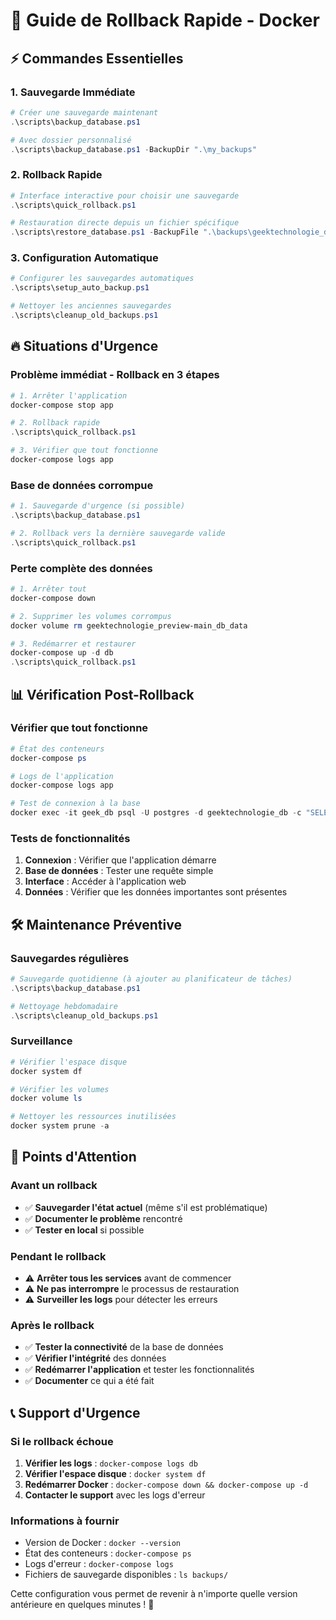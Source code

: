 # 🚀 Guide de Rollback Rapide - Docker

## ⚡ Commandes Essentielles

### **1. Sauvegarde Immédiate**
```powershell
# Créer une sauvegarde maintenant
.\scripts\backup_database.ps1

# Avec dossier personnalisé
.\scripts\backup_database.ps1 -BackupDir ".\my_backups"
```

### **2. Rollback Rapide**
```powershell
# Interface interactive pour choisir une sauvegarde
.\scripts\quick_rollback.ps1

# Restauration directe depuis un fichier spécifique
.\scripts\restore_database.ps1 -BackupFile ".\backups\geektechnologie_db_20241201_143022.sql"
```

### **3. Configuration Automatique**
```powershell
# Configurer les sauvegardes automatiques
.\scripts\setup_auto_backup.ps1

# Nettoyer les anciennes sauvegardes
.\scripts\cleanup_old_backups.ps1
```

## 🔥 Situations d'Urgence

### **Problème immédiat - Rollback en 3 étapes**
```powershell
# 1. Arrêter l'application
docker-compose stop app

# 2. Rollback rapide
.\scripts\quick_rollback.ps1

# 3. Vérifier que tout fonctionne
docker-compose logs app
```

### **Base de données corrompue**
```powershell
# 1. Sauvegarde d'urgence (si possible)
.\scripts\backup_database.ps1

# 2. Rollback vers la dernière sauvegarde valide
.\scripts\quick_rollback.ps1
```

### **Perte complète des données**
```powershell
# 1. Arrêter tout
docker-compose down

# 2. Supprimer les volumes corrompus
docker volume rm geektechnologie_preview-main_db_data

# 3. Redémarrer et restaurer
docker-compose up -d db
.\scripts\quick_rollback.ps1
```

## 📊 Vérification Post-Rollback

### **Vérifier que tout fonctionne**
```powershell
# État des conteneurs
docker-compose ps

# Logs de l'application
docker-compose logs app

# Test de connexion à la base
docker exec -it geek_db psql -U postgres -d geektechnologie_db -c "SELECT COUNT(*) FROM users;"
```

### **Tests de fonctionnalités**
1. **Connexion** : Vérifier que l'application démarre
2. **Base de données** : Tester une requête simple
3. **Interface** : Accéder à l'application web
4. **Données** : Vérifier que les données importantes sont présentes

## 🛠️ Maintenance Préventive

### **Sauvegardes régulières**
```powershell
# Sauvegarde quotidienne (à ajouter au planificateur de tâches)
.\scripts\backup_database.ps1

# Nettoyage hebdomadaire
.\scripts\cleanup_old_backups.ps1
```

### **Surveillance**
```powershell
# Vérifier l'espace disque
docker system df

# Vérifier les volumes
docker volume ls

# Nettoyer les ressources inutilisées
docker system prune -a
```

## 🚨 Points d'Attention

### **Avant un rollback**
- ✅ **Sauvegarder l'état actuel** (même s'il est problématique)
- ✅ **Documenter le problème** rencontré
- ✅ **Tester en local** si possible

### **Pendant le rollback**
- ⚠️ **Arrêter tous les services** avant de commencer
- ⚠️ **Ne pas interrompre** le processus de restauration
- ⚠️ **Surveiller les logs** pour détecter les erreurs

### **Après le rollback**
- ✅ **Tester la connectivité** de la base de données
- ✅ **Vérifier l'intégrité** des données
- ✅ **Redémarrer l'application** et tester les fonctionnalités
- ✅ **Documenter** ce qui a été fait

## 📞 Support d'Urgence

### **Si le rollback échoue**
1. **Vérifier les logs** : `docker-compose logs db`
2. **Vérifier l'espace disque** : `docker system df`
3. **Redémarrer Docker** : `docker-compose down && docker-compose up -d`
4. **Contacter le support** avec les logs d'erreur

### **Informations à fournir**
- Version de Docker : `docker --version`
- État des conteneurs : `docker-compose ps`
- Logs d'erreur : `docker-compose logs`
- Fichiers de sauvegarde disponibles : `ls backups/`

Cette configuration vous permet de revenir à n'importe quelle version antérieure en quelques minutes ! 🚀
